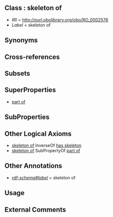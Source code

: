
## Class : skeleton of

 * *IRI* = http://purl.obolibrary.org/obo/RO_0002576
 * *Label* = skeleton of

## Synonyms


## Cross-references


## Subsets


## SuperProperties

 * [part of](../../BFO/50/BFO_0000050.md)

## SubProperties


## Other Logical Axioms

 * [skeleton of](../../RO/76/RO_0002576.md) InverseOf [has skeleton](../../RO/51/RO_0002551.md)
 * [skeleton of](../../RO/76/RO_0002576.md) SubPropertyOf [part of](../../BFO/50/BFO_0000050.md)

## Other Annotations

 * *[rdf-schema#label](../../el/rdf-schema#label.md)* = skeleton of

## Usage


## External Comments

